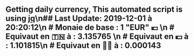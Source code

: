 ## Getting daily currency, This automated script is using [jq](https://stedolan.github.io/jq/)\n## Last Update:  2019-12-01 à 20:20:12\n # Monaie de base : 1 "EUR" 💶 \n # Equivaut en 🇹🇳 à :  3.135765 \n # Equivaut en 💵 à : 1.101815\n # Equivaut en 🐱‍💻 à :  0.000143

